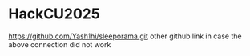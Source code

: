 # HackCU2025
https://github.com/Yash1hi/sleeporama.git
other github link in case the above connection did not work